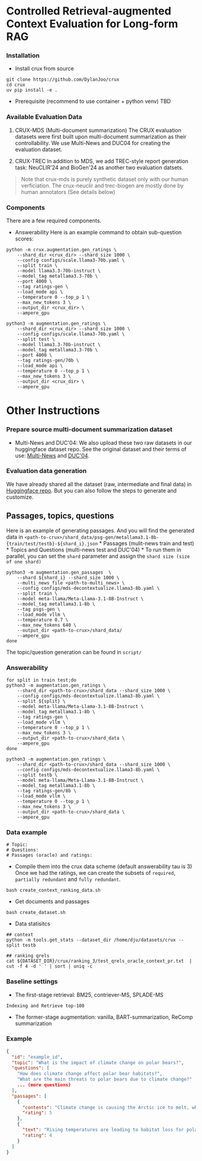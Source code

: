 # Controlled Retrieval-augmented Context Evaluation for Long-form RAG

### Installation
- Install crux from source
```shell
git clone https://github.com/DylanJoo/crux
cd crux
uv pip install -e .
```
- Prerequisite (recommend to use container + python venv)
TBD

### Available Evaluation Data
1. CRUX-MDS (Multi-document summarization)
The CRUX evaluation datasets were first built upon multi-document summarization as their controllability. We use Multi-News and DUC04 for creating the evaluation dataset.

2. CRUX-TREC
In addition to MDS, we add TREC-style report generation task: NeuCLIR'24 and BioGen'24 as another two evaluation datsets.

> Note that crux-mds is purely synthetic dataset only with our human verficiation. The crux-neuclir and trec-biogen are mostly done by human annotators (See details below)

### Components
There are a few required components.

* Answerability
Here is an example command to obtain sub-question scores:
```shell
python -m crux.augmentation.gen_ratings \
    --shard_dir <crux_dir> --shard_size 1000 \
    --config configs/scale.llama3-70b.yaml \
    --split train \
    --model llama3.3-70b-instruct \
    --model_tag metallama3.3-70b \
    --port 4000 \
    --tag ratings-gen \
    --load_mode api \
    --temperature 0 --top_p 1 \
    --max_new_tokens 3 \
    --output_dir <crux_dir> \
    --ampere_gpu
```
    
```
python3 -m augmentation.gen_ratings \
    --shard_dir <crux_dir> --shard_size 1000 \
    --config configs/scale.llama3-70b.yaml \
    --split test \
    --model llama3.3-70b-instruct \
    --model_tag metallama3.3-70b \
	--port 4000 \
    --tag ratings-gen/70b \
    --load_mode api \
	--temperature 0 --top_p 1 \
    --max_new_tokens 3 \
	--output_dir <crux_dir> \
    --ampere_gpu
```

# Other Instructions

### Prepare source multi-document summarization dataset
- Multi-News and DUC'04: 
We also upload these two raw datasets in our huggingface dataset repo. See the original dataset and their terms of use: [Multi-News](https://huggingface.co/datasets/alexfabbri/multi_news) and [DUC'04](https://www-nlpir.nist.gov/projects/duc/data.html).

### Evaluation data generation
We have already shared all the dataset (raw, intermediate and final data) in [Huggingface repo](#). But you can also follow the steps to generate and customize. 

## Passages, topics, questions 
Here is an example of generating passages. And you will find the generated data in 
`<path-to-crux>/shard_data/psg-gen/metallama3.1-8b-{train/test/testb}-${shard_i}.json`
    * Passages (mulit-news train and test)
	* Topics and Questions (multi-news test and DUC'04)
	* To run them in parallel, you can set the `shard` parameter and assign the `shard size (size of one shard)`

```
python3 -m augmentation.gen_passages  \
	--shard ${shard_i} --shard_size 1000 \
	--multi_news_file <path-to-multi_news> \
	--config configs/mds-decontextualize.llama3-8b.yaml \
	--split train \
	--model meta-llama/Meta-Llama-3.1-8B-Instruct \
	--model_tag metallama3.1-8b \
	--tag psgs-gen \
	--load_mode vllm \
	--temperature 0.7 \
	--max_new_tokens 640 \
	--output_dir <path-to-crux>/shard_data/
	--ampere_gpu
done
```
The topic/question generation can be found in `script/`

### Answerability

```
for split in train test;do
python3 -m augmentation.gen_ratings \
	--shard_dir <path-to-crux>/shard_data --shard_size 1000 \
	--config configs/mds-decontextualize.llama3-8b.yaml \
	--split ${split} \
	--model meta-llama/Meta-Llama-3.1-8B-Instruct \
	--model_tag metallama3.1-8b \
	--tag ratings-gen \
	--load_mode vllm \
	--temperature 0 --top_p 1 \
	--max_new_tokens 3 \
	--output_dir <path-to-crux>/shard_data \
	--ampere_gpu
done

python3 -m augmentation.gen_ratings \
    --shard_dir <path-to-crux>/shard_data --shard_size 1000 \
    --config configs/mds-decontextualize.llama3-8b.yaml \
    --split testb \
    --model meta-llama/Meta-Llama-3.1-8B-Instruct \
    --model_tag metallama3.1-8b \
    --tag ratings-gen/8b \
    --load_mode vllm \
	--temperature 0 --top_p 1 \
    --max_new_tokens 3 \
	--output_dir <path-to-crux>/shard_data \
    --ampere_gpu
```

### Data example
```
# Topic:
# Questions:
# Passages (oracle) and ratings:
```

- Compile them into the crux data scheme (default answerability tau is 3)
Once we had the ratings, we can create the subsets of `required`, `partially redundant` and `fully redundant`.

```
bash create_context_ranking_data.sh
```

- Get documents and passages
```
bash create_dataset.sh
```

- Data statisitcs
```
## context
python -m tools.get_stats --dataset_dir /home/dju/datasets/crux --split testb

## ranking qrels
cat ${DATASET_DIR}/crux/ranking_3/test_qrels_oracle_context_pr.txt  | cut -f 4 -d ' ' | sort | uniq -c 
```

### Baseline settings
* The first-stage retrieval: BM25, contriever-MS, SPLADE-MS
```
Indexing and Retrieve top-100
```

* The former-stage augmentation: vanilla, BART-summarization, ReComp summarization

### Example
```json
{
  "id": "example_id",
  "topic": "What is the impact of climate change on polar bears?",
  "questions": [
    "How does climate change affect polar bear habitats?",
    "What are the main threats to polar bears due to climate change?"
    ... (more questions)
  ],
  "passages": [
    {
      "contents": "Climate change is causing the Arctic ice to melt, which is crucial for polar bears.",
      "rating": 5
    },
    {
      "text": "Rising temperatures are leading to habitat loss for polar bears.",
      "rating": 4
    }
  ]
}
```
 

